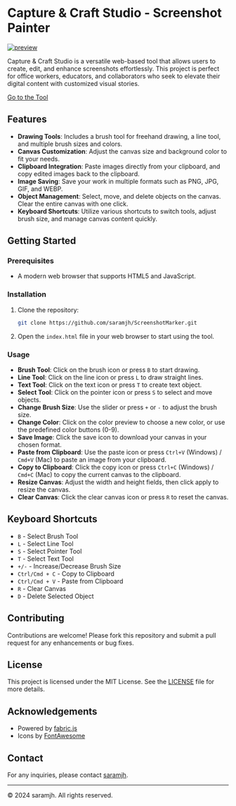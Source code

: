 # Capture & Craft Studio - Screenshot Painter
<a href="https://saramjh.github.io/ScreenshotMarker/">![preview](https://github.com/user-attachments/assets/f2890653-9a82-4fa6-980e-c6dbe6d0839d)</a>

Capture & Craft Studio is a versatile web-based tool that allows users to create, edit, and enhance screenshots effortlessly. This project is perfect for office workers, educators, and collaborators who seek to elevate their digital content with customized visual stories.

<a href="https://saramjh.github.io/ScreenshotMarker/">Go to the Tool</a>

## Features

- **Drawing Tools**: Includes a brush tool for freehand drawing, a line tool, and multiple brush sizes and colors.
- **Canvas Customization**: Adjust the canvas size and background color to fit your needs.
- **Clipboard Integration**: Paste images directly from your clipboard, and copy edited images back to the clipboard.
- **Image Saving**: Save your work in multiple formats such as PNG, JPG, GIF, and WEBP.
- **Object Management**: Select, move, and delete objects on the canvas. Clear the entire canvas with one click.
- **Keyboard Shortcuts**: Utilize various shortcuts to switch tools, adjust brush size, and manage canvas content quickly.

## Getting Started

### Prerequisites

- A modern web browser that supports HTML5 and JavaScript.

### Installation

1. Clone the repository:
   ```bash
   git clone https://github.com/saramjh/ScreenshotMarker.git
   ```
2. Open the `index.html` file in your web browser to start using the tool.

### Usage

- **Brush Tool**: Click on the brush icon or press `B` to start drawing.
- **Line Tool**: Click on the line icon or press `L` to draw straight lines.
- **Text Tool**: Click on the text icon or press `T` to create text object.
- **Select Tool**: Click on the pointer icon or press `S` to select and move objects.
- **Change Brush Size**: Use the slider or press `+` or `-` to adjust the brush size.
- **Change Color**: Click on the color preview to choose a new color, or use the predefined color buttons (0-9).
- **Save Image**: Click the save icon to download your canvas in your chosen format.
- **Paste from Clipboard**: Use the paste icon or press `Ctrl+V` (Windows) / `Cmd+V` (Mac) to paste an image from your clipboard.
- **Copy to Clipboard**: Click the copy icon or press `Ctrl+C` (Windows) / `Cmd+C` (Mac) to copy the current canvas to the clipboard.
- **Resize Canvas**: Adjust the width and height fields, then click apply to resize the canvas.
- **Clear Canvas**: Click the clear canvas icon or press `R` to reset the canvas.

## Keyboard Shortcuts

- `B` - Select Brush Tool
- `L` - Select Line Tool
- `S` - Select Pointer Tool
- `T` - Select Text Tool
- `+/-` - Increase/Decrease Brush Size
- `Ctrl/Cmd + C` - Copy to Clipboard
- `Ctrl/Cmd + V` - Paste from Clipboard
- `R` - Clear Canvas
- `D` - Delete Selected Object

## Contributing

Contributions are welcome! Please fork this repository and submit a pull request for any enhancements or bug fixes.

## License

This project is licensed under the MIT License. See the [LICENSE](LICENSE) file for more details.

## Acknowledgements

- Powered by [fabric.js](http://fabricjs.com/)
- Icons by [FontAwesome](https://fontawesome.com/)

## Contact

For any inquiries, please contact [saramjh](https://github.com/saramjh).

---

© 2024 saramjh. All rights reserved.
